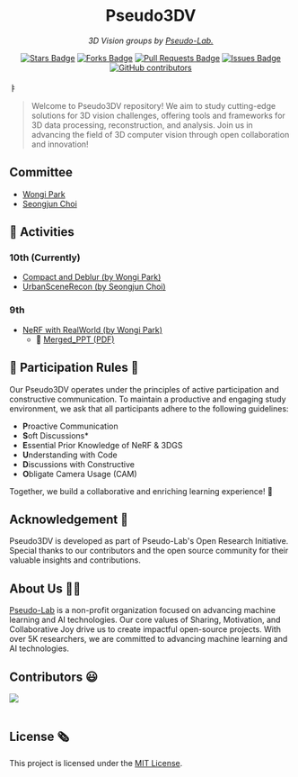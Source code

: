 <h1 align="center">Pseudo3DV</h1>

<p align="center"><i>3D Vision groups by <a href="https://pseudo-lab.com/">Pseudo-Lab.</a></i></p>

<div align="center">
<a href="https://github.com/Pseudo-Lab/Pseudo3DV/stargazers"><img src="https://img.shields.io/github/stars/Pseudo-Lab/Pseudo3DV" alt="Stars Badge"/></a>
<a href="https://github.com/Pseudo-Lab/Pseudo3DV/network/members"><img src="https://img.shields.io/github/forks/Pseudo-Lab/Pseudo3DV" alt="Forks Badge"/></a>
<a href="https://github.com/Pseudo-Lab/Pseudo3DV/pulls"><img src="https://img.shields.io/github/issues-pr/Pseudo-Lab/Pseudo3DV" alt="Pull Requests Badge"/></a>
<a href="https://github.com/Pseudo-Lab/Pseudo3DV/issues"><img src="https://img.shields.io/github/issues/Pseudo-Lab/Pseudo3DV" alt="Issues Badge"/></a>
<a href="https://github.com/Pseudo-Lab/Pseudo3DV/graphs/contributors"><img alt="GitHub contributors" src="https://img.shields.io/github/contributors/Pseudo-Lab/Pseudo3DV?color=2b9348"></a>
</div>
<br>ㅑ

> Welcome to Pseudo3DV repository! We aim to study cutting-edge solutions for 3D vision challenges, offering tools and frameworks for 3D data processing, reconstruction, and analysis. Join us in advancing the field of 3D computer vision through open collaboration and innovation!

## Committee
- [Wongi Park](https://www.linkedin.com/in/wongipark/)
- [Seongjun Choi](https://www.linkedin.com/in/seongjun-choi-60b718205/)
## 🚀 Activities

### 10th (Currently)
- [Compact and Deblur (by Wongi Park)](https://github.com/Pseudo-Lab/Compact-and-Deblur)
- [UrbanSceneRecon (by Seongjun Choi)](https://github.com/Pseudo-Lab/UrbanSceneRecon)

### 9th
- [NeRF with RealWorld (by Wongi Park)](https://github.com/Pseudo-Lab/NeRFwithRealWorld)
    - 📄 [Merged_PPT (PDF)](./PDF/9th_NeRFWithRealWorld_PPT_Merge)


<h2>📜 Participation Rules 📜</h2>
Our Pseudo3DV operates under the principles of active participation and constructive communication. To maintain a productive and engaging study environment, we ask that all participants adhere to the following guidelines:

- **P**roactive Communication
- **S**oft Discussions*
- **E**ssential Prior Knowledge of NeRF & 3DGS
- **U**nderstanding with Code
- **D**iscussions with Constructive 
- **O**bligate Camera Usage (CAM)

Together, we build a collaborative and enriching learning experience! 🚀

<h2>Acknowledgement 🙏</h2>

Pseudo3DV is developed as part of Pseudo-Lab's Open Research Initiative. Special thanks to our contributors and the open source community for their valuable insights and contributions.

<h2>About Us 👋🏼</h2>

[Pseudo-Lab](https://pseudo-lab.com/) is a non-profit organization focused on advancing machine learning and AI technologies. Our core values of Sharing, Motivation, and Collaborative Joy drive us to create impactful open-source projects. With over 5K researchers, we are committed to advancing machine learning and AI technologies.

<h2>Contributors 😃</h2>
<a href="https://github.com/Pseudo-Lab/Pseudo3DV/graphs/contributors">
  <img src="https://contrib.rocks/image?repo=Pseudo-Lab/Pseudo3DV" />
</a>
<br><br>

<h2>License 🗞</h2>

This project is licensed under the [MIT License](https://opensource.org/licenses/MIT).
